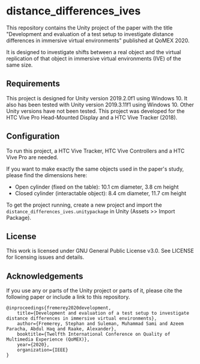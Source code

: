 # distance_differences_ives
This repository contains the Unity project of the paper with the title "Development and evaluation of a test setup to investigate distance differences in immersive virtual environments" published at QoMEX 2020.

It is designed to investigate shifts between a real object and the virtual replication of that object in immersive virtual environments (IVE) of the same size.

## Requirements
This project is designed for Unity version 2019.2.0f1 using Windows 10.
It also has been tested with Unity version 2019.3.11f1 using Windows 10.
Other Unity versions have not been tested.
This project was developed for the HTC Vive Pro Head-Mounted Display and a HTC Vive Tracker (2018).

## Configuration
To run this project, a HTC Vive Tracker, HTC Vive Controllers and a HTC Vive Pro are needed.

If you want to make exactly the same objects used in the paper's study, please find the dimensions here:
* Open cylinder (fixed on the table): 10.1 cm diameter, 3.8 cm height
* Closed cylinder (interactable object): 8.4 cm diameter, 11.7 cm height

To get the project running, create a new project and import the `distance_differences_ives.unitypackage` in Unity (Assets >> Import Package).

## License
This work is licensed under GNU General Public License v3.0. See LICENSE for licensing issues and details.

## Acknowledgements
If you use any or parts of the Unity project or parts of it, please cite the following paper or include a link to this repository.

```
@inproceedings{fremerey2020development,
	title={Development and evaluation of a test setup to investigate distance differences in immersive virtual environments},
	author={Fremerey, Stephan and Suleman, Muhammad Sami and Azeem Paracha, Abdul Haq and Raake, Alexander},
	booktitle={Twelfth International Conference on Quality of Multimedia Experience (QoMEX)},
	year={2020},
	organization={IEEE}
}
```
